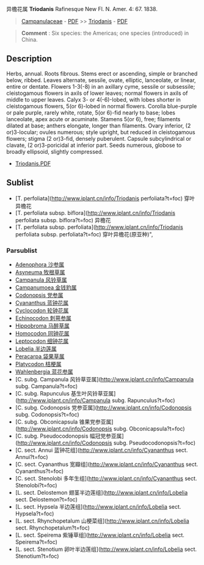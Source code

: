 异檐花属 **Triodanis** Rafinesque New Fl. N. Amer. 4: 67. 1838.

> [Campanulaceae](http://www.iplant.cn/info/Campanulaceae?t=foc) - [PDF](http://www.iplant.cn/foc/pdf/Campanulaceae.pdf) >> [Triodanis](http://www.iplant.cn/info/Triodanis?t=foc) - [PDF](http://www.iplant.cn/foc/pdf/Triodanis.pdf)


> **Comment** : 
> Six species: the Americas; one species (introduced) in China.

## Description

Herbs, annual. Roots fibrous. Stems erect or ascending, simple or branched below, ribbed. Leaves alternate, sessile, ovate, elliptic, lanceolate, or linear, entire or dentate. Flowers 1-3(-8) in an axillary cyme, sessile or subsessile; cleistogamous flowers in axils of lower leaves; normal flowers in axils of middle to upper leaves. Calyx 3- or 4(-6)-lobed, with lobes shorter in cleistogamous flowers, 5(or 6)-lobed in normal flowers. Corolla blue-purple or pale purple, rarely white, rotate, 5(or 6)-fid nearly to base; lobes lanceolate, apex acute or acuminate. Stamens 5(or 6), free; filaments dilated at base; anthers elongate, longer than filaments. Ovary inferior, (2 or)3-locular; ovules numerous; style upright, but reduced in cleistogamous flowers; stigma (2 or)3-fid, densely puberulent. Capsule subcylindrical or clavate, (2 or)3-poricidal at inferior part. Seeds numerous, globose to broadly ellipsoid, slightly compressed.


* [Triodanis.PDF](http://www.iplant.cn/foc/pdf/Triodanis.pdf)

## Sublist

* [T.  perfoliata](http://www.iplant.cn/info/Triodanis perfoliata?t=foc)
 穿叶异檐花
* [T.  perfoliata subsp. biflora](http://www.iplant.cn/info/Triodanis perfoliata subsp. biflora?t=foc)
 异檐花
* [T.  perfoliata subsp. perfoliata](http://www.iplant.cn/info/Triodanis perfoliata subsp. perfoliata?t=foc) 穿叶异檐花(原亚种)",

### Parsublist

* [Adenophora  沙参属](Adenophora-沙参属.md)
* [Asyneuma  牧根草属](http://www.iplant.cn/info/Asyneuma?t=foc)
* [Campanula  风铃草属](http://www.iplant.cn/info/Campanula?t=foc)
* [Campanumoea  金钱豹属](http://www.iplant.cn/info/Campanumoea?t=foc)
* [Codonopsis  党参属](http://www.iplant.cn/info/Codonopsis?t=foc)
* [Cyananthus  蓝钟花属](http://www.iplant.cn/info/Cyananthus?t=foc)
* [Cyclocodon  轮钟花属](http://www.iplant.cn/info/Cyclocodon?t=foc)
* [Echinocodon  刺萼参属](http://www.iplant.cn/info/Echinocodon?t=foc)
* [Hippobroma  马醉草属](http://www.iplant.cn/info/Hippobroma?t=foc)
* [Homocodon  同钟花属](http://www.iplant.cn/info/Homocodon?t=foc)
* [Leptocodon  细钟花属](http://www.iplant.cn/info/Leptocodon?t=foc)
* [Lobelia  半边莲属](http://www.iplant.cn/info/Lobelia?t=foc)
* [Peracarpa  袋果草属](http://www.iplant.cn/info/Peracarpa?t=foc)
* [Platycodon  桔梗属](http://www.iplant.cn/info/Platycodon?t=foc)
* [Wahlenbergia  蓝花参属](http://www.iplant.cn/info/Wahlenbergia?t=foc)
* [C.  subg. Campanula  风铃草亚属](http://www.iplant.cn/info/Campanula subg. Campanula?t=foc)
* [C.  subg. Rapunculus  基生叶风铃草亚属](http://www.iplant.cn/info/Campanula subg. Rapunculus?t=foc)
* [C.  subg. Codonopsis  党参亚属](http://www.iplant.cn/info/Codonopsis subg. Codonopsis?t=foc)
* [C.  subg. Obconicapsula  锥果党参亚属](http://www.iplant.cn/info/Codonopsis subg. Obconicapsula?t=foc)
* [C.  subg. Pseudocodonopsis  幅冠党参亚属](http://www.iplant.cn/info/Codonopsis subg. Pseudocodonopsis?t=foc)
* [C.  sect. Annui  蓝钟花组](http://www.iplant.cn/info/Cyananthus sect. Annui?t=foc)
* [C.  sect. Cyananthus  宽瓣组](http://www.iplant.cn/info/Cyananthus sect. Cyananthus?t=foc)
* [C.  sect. Stenolobi  多年生组](http://www.iplant.cn/info/Cyananthus sect. Stenolobi?t=foc)
* [L.  sect. Delostemon  翅茎半边莲组](http://www.iplant.cn/info/Lobelia sect. Delostemon?t=foc)
* [L.  sect. Hypsela  半边莲组](http://www.iplant.cn/info/Lobelia sect. Hypsela?t=foc)
* [L.  sect. Rhynchopetalum  山梗菜组](http://www.iplant.cn/info/Lobelia sect. Rhynchopetalum?t=foc)
* [L.  sect. Speirema  紫锤草组](http://www.iplant.cn/info/Lobelia sect. Speirema?t=foc)
* [L.  sect. Stenotium  卵叶半边莲组](http://www.iplant.cn/info/Lobelia sect. Stenotium?t=foc)
